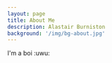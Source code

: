 ```yaml
---
layout: page
title: About Me
description: Alastair Burniston
background: '/img/bg-about.jpg'
---
```


I'm a boi :uwu: